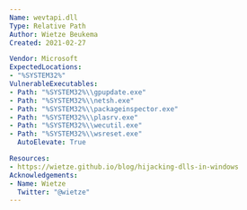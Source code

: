 ```yaml
---
Name: wevtapi.dll
Type: Relative Path
Author: Wietze Beukema
Created: 2021-02-27

Vendor: Microsoft
ExpectedLocations:
- "%SYSTEM32%"
VulnerableExecutables:
- Path: "%SYSTEM32%\\gpupdate.exe"
- Path: "%SYSTEM32%\\netsh.exe"
- Path: "%SYSTEM32%\\packageinspector.exe"
- Path: "%SYSTEM32%\\plasrv.exe"
- Path: "%SYSTEM32%\\wecutil.exe"
- Path: "%SYSTEM32%\\wsreset.exe"
  AutoElevate: True

Resources:
- https://wietze.github.io/blog/hijacking-dlls-in-windows
Acknowledgements:
- Name: Wietze
  Twitter: "@wietze"
---
```

